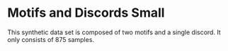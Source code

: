 Motifs and Discords Small
=========================
This synthetic data set is composed of two motifs and a single discord. It only consists of 875 samples. 

